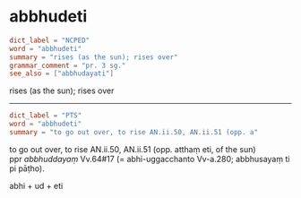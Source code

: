 # abbhudeti

``` toml
dict_label = "NCPED"
word = "abbhudeti"
summary = "rises (as the sun); rises over"
grammar_comment = "pr. 3 sg."
see_also = ["abbhudayati"]
```

rises (as the sun); rises over

--------------------

``` toml
dict_label = "PTS"
word = "abbhudeti"
summary = "to go out over, to rise AN.ii.50, AN.ii.51 (opp. a"
```

to go out over, to rise AN.ii.50, AN.ii.51 (opp. atthaṃ eti, of the sun)  
ppr *abbhuddayaṃ* Vv.64#17 (= abhi\-uggacchanto Vv\-a.280; abbhusayaṃ ti pi pāṭho).

abhi \+ ud \+ eti

